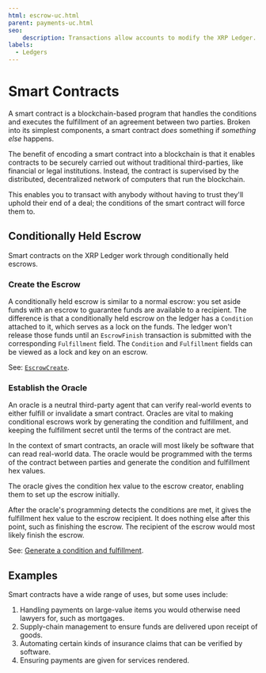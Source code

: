 ```yaml
---
html: escrow-uc.html
parent: payments-uc.html
seo:
    description: Transactions allow accounts to modify the XRP Ledger.
labels:
  - Ledgers
---
```

# Smart Contracts

A smart contract is a blockchain-based program that handles the conditions and executes the fulfillment of an agreement between two parties. Broken into its simplest components, a smart contract _does_ something if _something else_ happens.

The benefit of encoding a smart contract into a blockchain is that it enables contracts to be securely carried out without traditional third-parties, like financial or legal institutions. Instead, the contract is supervised by the distributed, decentralized network of computers that run the blockchain.

This enables you to transact with anybody without having to trust they'll uphold their end of a deal; the conditions of the smart contract will force them to.


## Conditionally Held Escrow

Smart contracts on the XRP Ledger work through conditionally held escrows.


### Create the Escrow

A conditionally held escrow is similar to a normal escrow: you set aside funds with an escrow to guarantee funds are available to a recipient. The difference is that a conditionally held escrow on the ledger has a `Condition` attached to it, which serves as a lock on the funds. The ledger won't release those funds until an `EscrowFinish` transaction is submitted with the corresponding `Fulfillment` field. The `Condition` and `Fulfillment` fields can be viewed as a lock and key on an escrow.

See: [`EscrowCreate`](../../references/protocol/transactions/types/escrowcreate.md).


### Establish the Oracle

An oracle is a neutral third-party agent that can verify real-world events to either fulfill or invalidate a smart contract. Oracles are vital to making conditional escrows work by generating the condition and fulfillment, and keeping the fulfillment secret until the terms of the contract are met.

In the context of smart contracts, an oracle will most likely be software that can read real-world data. The oracle would be programmed with the terms of the contract between parties and generate the condition and fulfillment hex values.

The oracle gives the condition hex value to the escrow creator, enabling them to set up the escrow initially.

After the oracle's programming detects the conditions are met, it gives the fulfillment hex value to the escrow recipient. It does nothing else after this point, such as finishing the escrow. The recipient of the escrow would most likely finish the escrow.

See: [Generate a condition and fulfillment](../../tutorials/tasks/use-specialized-payment-types/use-escrows/send-a-conditionally-held-escrow.md#1-generate-condition-and-fulfillment).

## Examples

Smart contracts have a wide range of uses, but some uses include:

1. Handling payments on large-value items you would otherwise need lawyers for, such as mortgages.
2. Supply-chain management to ensure funds are delivered upon receipt of goods.
3. Automating certain kinds of insurance claims that can be verified by software.
4. Ensuring payments are given for services rendered.
